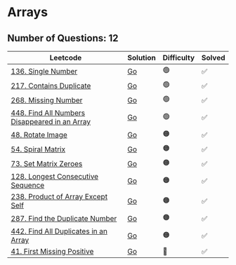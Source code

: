 # Arrays

## **Number of Questions: 12**

| Leetcode  | Solution | Difficulty | Solved |
| --- | --- | --- | --- |
| [136. Single Number](https://leetcode.com/problems/single-number/) | [Go](<../Arrays/Solutions/136. Single Number.md>) | 🟢 | ✅ |
| [217. Contains Duplicate](https://leetcode.com/problems/contains-duplicate/) | [Go](<../Arrays/Solutions/217. Contains Duplicate.md>) | 🟢 | ✅ |
| [268. Missing Number](https://leetcode.com/problems/missing-number/) | [Go](<../Arrays/Solutions/268. Missing Number.md>) | 🟢 | ✅ |
| [448. Find All Numbers Disappeared in an Array](https://leetcode.com/problems/find-all-numbers-disappeared-in-an-array/) | [Go](<../Arrays/Solutions/448. Find All Numbers Disappeared in an Array.md>) | 🟢 | ✅  |
| [48. Rotate Image](https://leetcode.com/problems/rotate-image/) | [Go](<../Arrays/Solutions/48. Rotate Image.md>) | 🟠 | ✅ |
| [54. Spiral Matrix](https://leetcode.com/problems/spiral-matrix/) | [Go](<../Arrays/Solutions/54. Spiral Matrix.md>) | 🟠 | ✅  |
| [73. Set Matrix Zeroes](https://leetcode.com/problems/set-matrix-zeroes/) | [Go](<../Arrays/Solutions/73. Set Matrix Zeroes.md>) | 🟠 | ✅   |
| [128. Longest Consecutive Sequence](https://leetcode.com/problems/longest-consecutive-sequence/) | [Go](<../Arrays/Solutions/128. Longest Consecutive Sequence.md>) | 🟠 | ✅  |
| [238. Product of Array Except Self](https://leetcode.com/problems/product-of-array-except-self/) | [Go](<../Arrays/Solutions/238. Product of Array Except Self.md>) | 🟠 | ✅ |
| [287. Find the Duplicate Number](https://leetcode.com/problems/find-the-duplicate-number/) | [Go](<../Arrays/Solutions/287. Find the Duplicate Number.md>) | 🟠 | ✅  |
| [442. Find All Duplicates in an Array](https://leetcode.com/problems/find-all-duplicates-in-an-array/) | [Go](<../Arrays/Solutions/442. Find All Duplicates in an Array.md>) | 🟠 | ✅   |
| [41. First Missing Positive](https://leetcode.com/problems/first-missing-positive/) | [Go](<../Arrays/Solutions/41. First Missing Positive.md>) | 🔴 | ✅ |